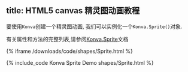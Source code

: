 title: HTML5 canvas 精灵图动画教程
---
要使用`Konva`创建一个精灵图动画, 我们可以实例化一个`Konva.Sprite()`对象.

有关属性和方法的完整列表,请参阅[Konva.Sprite](https://konvajs.github.io/api/Konva.Sprite.html)文档



{% iframe /downloads/code/shapes/Sprite.html %}

{% include_code Konva Sprite Demo shapes/Sprite.html %}
